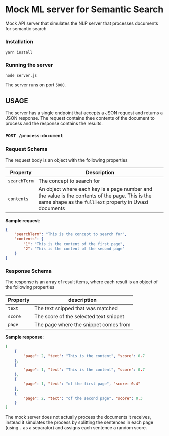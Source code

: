 # Mock ML server for Semantic Search

Mock API server that simulates the NLP server that processes documents for semantic search

### Installation

```
yarn install
```

### Running the server

```
node server.js
```

The server runs on port `5000`.

## USAGE

The server has a single endpoint that accepts a JSON request and returns a JSON response. The request contains thee contents of the document to process and
the response contains the results.

### `POST /process-document`

### Request Schema

The request body is an object with the following properties

| Property        | Description
------------------|--------------
`searchTerm`      | The concept to search for
`contents`        | An object where each key is a page number and the value is the contents of the page. This is the same shape as the `fullText` property in Uwazi documents

**Sample request**:

```json
{   
    "searchTerm": "This is the concept to search for",
    "contents": {
        "1": "This is the content of the first page",
        "2": "This is the content of the second page"
    }
}
```

### Response Schema

The response is an array of result items, where each result is an object
of the following properties

| Property  | description
------------|-------------
`text`      | The text snipped that was matched
`score`     | The score of the selected text snippet
`page`      | The page where the snippet comes from

**Sample response**:

```json
[
    {
        "page": 2, "text": "This is the content", "score": 0.7
    },
    {
        "page": 1, "text": "This is the content", "score": 0.7
    },
    {
        "page": 1, "text": "of the first page", "score: 0.4"
    },
    {
        "page": 2, "text": "of the second page", "score": 0.3
    }
]
```


The mock server does not actually process the documents it receives, instead it simulates the process by splitting the sentences in each page (using `.` as a separator) and assigns each sentence a random score.